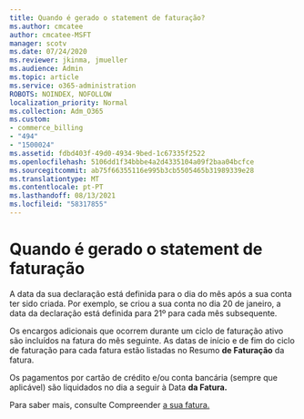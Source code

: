 ```yaml
---
title: Quando é gerado o statement de faturação?
ms.author: cmcatee
author: cmcatee-MSFT
manager: scotv
ms.date: 07/24/2020
ms.reviewer: jkinma, jmueller
ms.audience: Admin
ms.topic: article
ms.service: o365-administration
ROBOTS: NOINDEX, NOFOLLOW
localization_priority: Normal
ms.collection: Adm_O365
ms.custom:
- commerce_billing
- "494"
- "1500024"
ms.assetid: fdbd403f-49d0-4934-9bed-1c67335f2522
ms.openlocfilehash: 5106dd1f34bbbe4a2d4335104a09f2baa04bcfce
ms.sourcegitcommit: ab75f66355116e995b3cb5505465b31989339e28
ms.translationtype: MT
ms.contentlocale: pt-PT
ms.lasthandoff: 08/13/2021
ms.locfileid: "58317855"
---
```

# <a name="when-is-the-billing-statement-generated"></a>Quando é gerado o statement de faturação

A data da sua declaração está definida para o dia do mês após a sua conta ter sido criada. Por exemplo, se criou a sua conta no dia 20 de janeiro, a data da declaração está definida para 21º para cada mês subsequente.

Os encargos adicionais que ocorrem durante um ciclo de faturação ativo são incluídos na fatura do mês seguinte. As datas de início e de fim do ciclo de faturação para cada fatura estão listadas no Resumo **de Faturação** da fatura.

Os pagamentos por cartão de crédito e/ou conta bancária (sempre que aplicável) são liquidados no dia a seguir à Data **da Fatura.**
  
Para saber mais, consulte Compreender [a sua fatura.](https://docs.microsoft.com/microsoft-365/commerce/billing-and-payments/understand-your-invoice2)